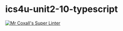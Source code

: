 # ics4u-unit2-10-typescript

[![Mr Coxall's Super Linter](https://github.com/dbcalitis/ics4u-unit2-10-typescript/workflows/Mr%20Coxall's%20Super%20Linter/badge.svg)](https://github.com/dbcalitis/ics4u-unit2-10-typescript/actions/)
